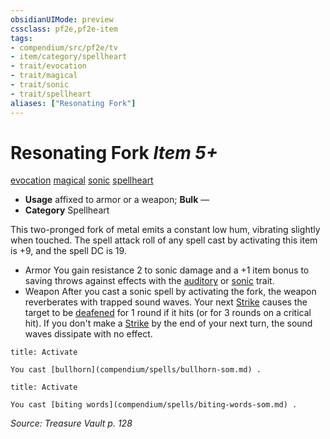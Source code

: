 ```yaml
---
obsidianUIMode: preview
cssclass: pf2e,pf2e-item
tags:
- compendium/src/pf2e/tv
- item/category/spellheart
- trait/evocation
- trait/magical
- trait/sonic
- trait/spellheart
aliases: ["Resonating Fork"]
---
```

# Resonating Fork *Item 5+*  
[evocation](rules/traits/evocation.md "Evocation School Trait")  [magical](rules/traits/magical.md "Magical Item Trait")  [sonic](rules/traits/sonic.md "Sonic Energy & Element Trait")  [spellheart](rules/traits/spellheart-som.md "Spellheart Equipment Trait")  

- **Usage** affixed to armor or a weapon; **Bulk** —
- **Category** Spellheart

This two-pronged fork of metal emits a constant low hum, vibrating slightly when touched. The spell attack roll of any spell cast by activating this item is +9, and the spell DC is 19.

- Armor You gain resistance 2 to sonic damage and a +1 item bonus to saving throws against effects with the [auditory](rules/traits/auditory.md "Auditory Effect Trait") or [sonic](rules/traits/sonic.md "Sonic Energy & Element Trait") trait.
- Weapon After you cast a sonic spell by activating the fork, the weapon reverberates with trapped sound waves. Your next [Strike](rules/actions/strike.md) causes the target to be [deafened](rules/conditions.md#Deafened) for 1 round if it hits (or for 3 rounds on a critical hit). If you don't make a [Strike](rules/actions/strike.md) by the end of your next turn, the sound waves dissipate with no effect.

```ad-embed-ability
title: Activate

You cast [bullhorn](compendium/spells/bullhorn-som.md) .
```

```ad-embed-ability
title: Activate

You cast [biting words](compendium/spells/biting-words-som.md) .
```

*Source: Treasure Vault p. 128*